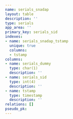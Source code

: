 ```yaml
---
name: serials_snadap
layout: table
description: ''
type: serials
app_area: ''
primary_key: serials_sid
indexes:
- name: serials_snadap_tstamp
  unique: true
  columns:
  - tstamp
columns:
- name: serials_dummy
  type: char(1)
  description: ''
- name: serials_sid
  type: int(4)
  description: ''
- name: tstamp
  type: timestamp
  description: ''
relations: []
pseudo_pk: 
---
```


